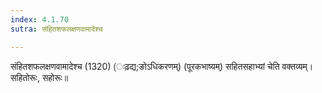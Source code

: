 ```yaml
---
index: 4.1.70
sutra: संहितशफलक्षणवामादेश्च

---
```

 संहितशफलक्षणवामादेश्च (1320) (ःढ़द्य;ङोऽधिकरणम्) (पूरकभाष्यम्) सहितसहाभ्यां चेति वक्तव्यम्। सहितोरूः, सहोरूः॥ 
